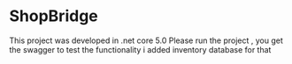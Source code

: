 # ShopBridge
This project was developed in .net core 5.0 
Please run the project , you get the swagger to test the functionality 
i added inventory database for that
